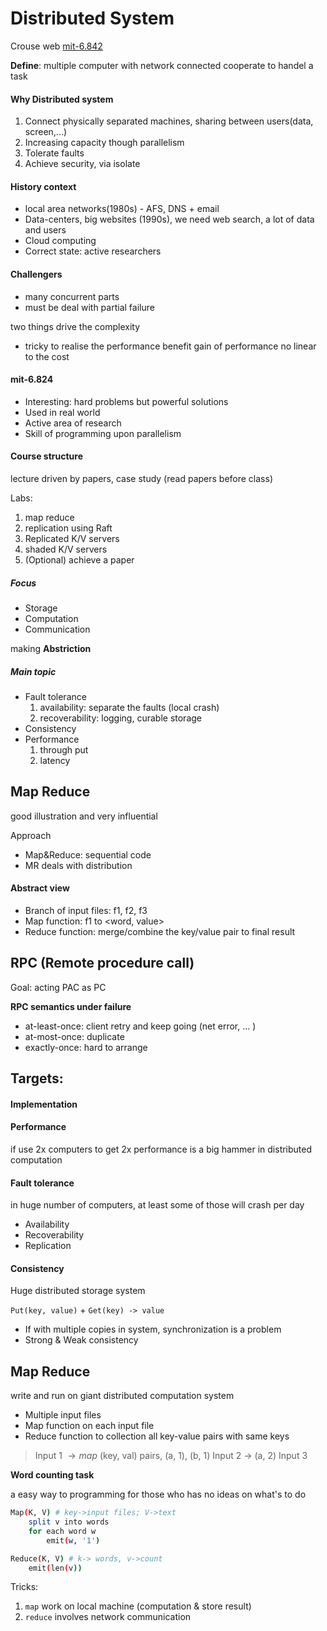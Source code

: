 # Distributed System

Crouse web [mit-6.842](https://pdos.csail.mit.edu/6.824/)

**Define**: multiple computer with network connected cooperate to handel a task

#### Why Distributed system

1. Connect physically separated machines, sharing between users(data, screen,...)
2. Increasing capacity though parallelism
3. Tolerate faults
4. Achieve security, via isolate

#### History context

- local area networks(1980s) - AFS, DNS + email
- Data-centers, big websites (1990s), we need web search, a lot of data and users
- Cloud computing 
- Correct state: active researchers

#### Challengers

- many concurrent parts
- must be deal with partial failure

two things drive the complexity

- tricky to realise the performance benefit
    gain of performance no linear to the cost

#### mit-6.824

- Interesting: hard problems but powerful solutions
- Used in real world
- Active area of research
- Skill of programming upon parallelism

#### Course structure

lecture driven by papers, case study (read papers before class)

Labs:

1. map reduce
2. replication using Raft
3. Replicated K/V servers 
4. shaded K/V servers
5. (Optional) achieve a paper

##### Focus

- Storage
- Computation
- Communication

making **Abstriction**

##### Main topic

- Fault tolerance
    1. availability: separate the faults (local crash)
    2. recoverability: logging, curable storage
- Consistency
- Performance
    1. through put
    2. latency

## Map Reduce

good illustration and very influential

Approach
- Map&Reduce: sequential code
- MR deals with distribution 

#### Abstract view

- Branch of input files: f1, f2, f3
- Map function: f1 to <word, value> 
- Reduce function: merge/combine the key/value pair to final result


## RPC (Remote procedure call)

Goal: acting PAC as PC

**RPC semantics under failure**

- at-least-once: client retry and keep going (net error, ... )
- at-most-once: duplicate
- exactly-once: hard to arrange

## Targets:

#### Implementation

#### Performance

if use 2x computers to get 2x performance is a big hammer in distributed computation
    
#### Fault tolerance
    
in huge number of computers, at least some of those will crash per day

- Availability
- Recoverability
- Replication

#### Consistency

Huge distributed storage system

`Put(key, value)` + `Get(key) -> value`

- If with multiple copies in system, synchronization is a problem
- Strong & Weak consistency

## Map Reduce

write and run on giant distributed computation system

- Multiple input files
- Map function on each input file
- Reduce function to collection all key-value pairs with same keys


> Input 1 $\to {map}$ (key, val) pairs, (a, 1), (b, 1)
> Input 2 $\to$ (a, 2)
> Input 3

**Word counting task**

a easy way to programming for those who has no ideas on what's to do

```Bash
Map(K, V) # key->input files; V->text
    split v into words
    for each word w
        emit(w, '1')
```

```Bash
Reduce(K, V) # k-> words, v->count
    emit(len(v))
```

Tricks:
1. `map` work on local machine (computation & store result)
2. `reduce` involves network communication




